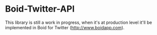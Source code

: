 Boid-Twitter-API
================

This library is still a work in progress, when it's at production level it'll be implemented in Boid for Twitter (http://www.boidapp.com).